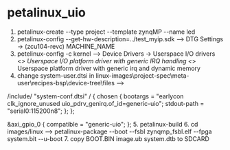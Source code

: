 # petalinux_uio
1. petalinux-create --type project --template zynqMP --name led
2. petalinux-config --get-hw-description=../test_myip.sdk  --> DTG Settings → (zcu104-revc) MACHINE_NAME
3. petelinux-config -c kernel --> Device Drivers -> Userspace I/O drivers
<*> Userspace I/O platform driver with generic IRQ handling
<*> Userspace platform driver with generic irq and dynamic memory
4. change system-user.dtsi in linux-images\project-spec\meta-user\recipes-bsp\device-tree\files --> 

/include/ "system-conf.dtsi"
/ {
    chosen {
        bootargs = "earlycon clk_ignore_unused   uio_pdrv_genirq.of_id=generic-uio";
        stdout-path = "serial0:115200n8";
    };
};
  
&axi_gpio_0 {
    compatible = "generic-uio";
};
5. petalinux-build
6. cd images/linux --> petalinux-package --boot --fsbl zynqmp_fsbl.elf --fpga system.bit --u-boot
7. copy BOOT.BIN image.ub system.dtb to SDCARD
